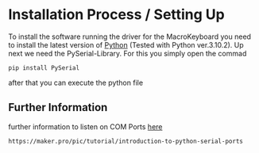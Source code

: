 # Installation Process / Setting Up
To install the software running the driver for the MacroKeyboard you need to install the latest version of [Python](https://www.python.org/downloads/) (Tested with Python ver.3.10.2).
Up next we need the PySerial-Library. For this you simply open the commad 
```
pip install PySerial
```


after that you can execute the python file




## Further Information

further information to listen on COM Ports [here](https://maker.pro/pic/tutorial/introduction-to-python-serial-ports)
```
https://maker.pro/pic/tutorial/introduction-to-python-serial-ports
```